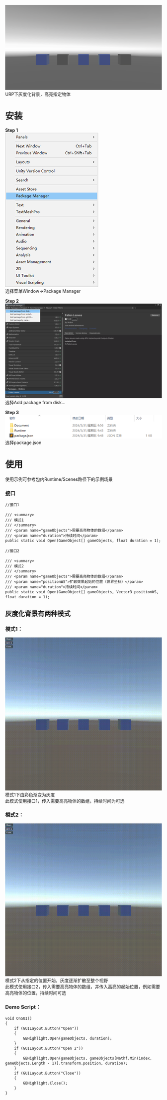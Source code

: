 ![](./Document/Preview.png)  
URP下灰度化背景，高亮指定物体  
# 安装
**Step 1**  
![](./Document/Step01.png)  
选择菜单Window→Package Manager  

**Step 2**  
![](./Document/Step02.png)  
选择Add package from disk...  

**Step 3**  
![](./Document/Step03.png)  
选择package.json  
# 使用
使用示例可参考包内Runtime/Scenes路径下的示例场景  
### 接口
```
//接口1

/// <summary>
/// 模式1
/// </summary>
/// <param name="gameObjects">需要高亮物体的数组</param>
/// <param name="duration">持续时间</param>
public static void Open(GameObject[] gameObjects, float duration = 1);

//接口2

/// <summary>
/// 模式2
/// </summary>
/// <param name="gameObjects">需要高亮物体的数组</param>
/// <param name="positionWS">扩散效果起始的位置（世界坐标）</param>
/// <param name="duration">持续时间</param>
public static void Open(GameObject[] gameObjects, Vector3 positionWS, float duration = 1);
```  
## 灰度化背景有两种模式

### 模式1：  

![](./Document/Pattern1.gif)  
模式1下由彩色渐变为灰度  
此模式使用接口1，传入需要高亮物体的数组，持续时间为可选  

### 模式2：  

![](./Document/Pattern2.gif)  
模式2下从指定的位置开始，灰度逐渐扩散至整个视野  
此模式使用接口2，传入需要高亮物体的数组，并传入高亮的起始位置，例如需要高亮物体的位置，持续时间可选  

### Demo Script：  
```
void OnGUI()
{
    if (GUILayout.Button("Open"))
    {
        GBHighlight.Open(gameObjects, duration);
    }
    if (GUILayout.Button("Open 2"))
    {
        GBHighlight.Open(gameObjects, gameObjects[Mathf.Min(index, gameObjects.Length - 1)].transform.position, duration);
    }
    if (GUILayout.Button("Close"))
    {
        GBHighlight.Close();
    }
}
```